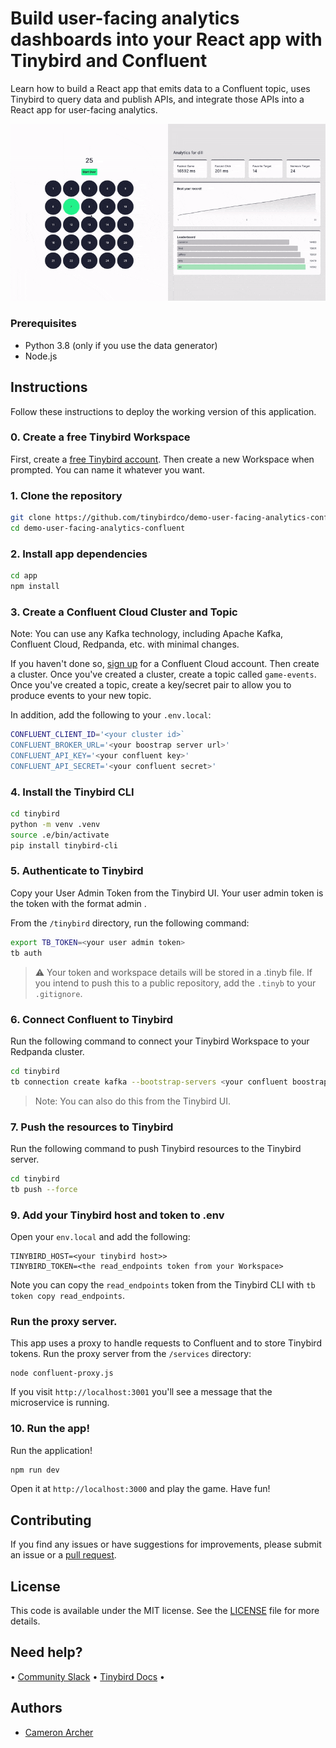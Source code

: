 # Build user-facing analytics dashboards into your React app with Tinybird and Confluent

Learn how to build a React app that emits data to a Confluent topic, uses Tinybird to query data and publish APIs, and integrate those APIs into a React app for user-facing analytics.

![Gif of the final game](/img/game-gif.gif)

### Prerequisites

- Python 3.8 (only if you use the data generator)
- Node.js

## Instructions

Follow these instructions to deploy the working version of this application.

### 0. Create a free Tinybird Workspace

First, create a [free Tinybird account](https://www.tinybird.co/signup). Then create a new Workspace when prompted. You can name it whatever you want.

### 1. Clone the repository

```sh
git clone https://github.com/tinybirdco/demo-user-facing-analytics-confluent.git
cd demo-user-facing-analytics-confluent
```

### 2. Install app dependencies

```sh
cd app
npm install
```

### 3. Create a Confluent Cloud Cluster and Topic

Note: You can use any Kafka technology, including Apache Kafka, Confluent Cloud, Redpanda, etc. with minimal changes.

If you haven't done so, [sign up](https://confluent.cloud/signup) for a Confluent Cloud account. Then create a cluster. Once you've created a cluster, create a topic called `game-events`. Once you've created a topic, create a key/secret pair to allow you to produce events to your new topic.

In addition, add the following to your `.env.local`:

```sh
CONFLUENT_CLIENT_ID='<your cluster id>`
CONFLUENT_BROKER_URL='<your boostrap server url>'
CONFLUENT_API_KEY='<your confluent key>'
CONFLUENT_API_SECRET='<your confluent secret>'
```

### 4. Install the Tinybird CLI

```sh
cd tinybird
python -m venv .venv
source .e/bin/activate
pip install tinybird-cli
```

### 5. Authenticate to Tinybird

Copy your User Admin Token from the Tinybird UI. Your user admin token is the token with the format admin <your email address>.

From the `/tinybird` directory, run the following command:

```sh
export TB_TOKEN=<your user admin token>
tb auth
```

> :warning: Your token and workspace details will be stored in a .tinyb file. If you intend to push this to a public repository, add the `.tinyb` to your `.gitignore`.

### 6. Connect Confluent to Tinybird

Run the following command to connect your Tinybird Workspace to your Redpanda cluster.

```sh
cd tinybird
tb connection create kafka --bootstrap-servers <your confluent boostrap server> --key <your confluent key> --secret <your confluent secret> --connection-name confluent
```

> Note: You can also do this from the Tinybird UI.

### 7. Push the resources to Tinybird

Run the following command to push Tinybird resources to the Tinybird server.

```sh
cd tinybird
tb push --force
```

### 9. Add your Tinybird host and token to .env

Open your `env.local` and add the following:

```
TINYBIRD_HOST=<your tinybird host>>
TINYBIRD_TOKEN=<the read_endpoints token from your Workspace>
```

Note you can copy the `read_endpoints` token from the Tinybird CLI with `tb token copy read_endpoints`.

### Run the proxy server.

This app uses a proxy to handle requests to Confluent and to store Tinybird tokens. Run the proxy server from the `/services` directory:

```
node confluent-proxy.js
```

If you visit `http://localhost:3001` you'll see a message that the microservice is running.

### 10. Run the app!

Run the application!

```sh
npm run dev
```

Open it at `http://localhost:3000` and play the game. Have fun!

## Contributing

If you find any issues or have suggestions for improvements, please submit an issue or a [pull request](https://github.com/tinybirdco/demo-user-facing-analytics-color-picker/pulls?q=is%3Apr+is%3Aopen+sort%3Aupdated-desc).

## License

This code is available under the MIT license. See the [LICENSE](https://github.com/tinybirdco/demo-user-facing-analytics-color-picker/blob/main/LICENSE.txt) file for more details.

## Need help?

&bull; [Community Slack](https://www.tinybird.co/community) &bull; [Tinybird Docs](https://www.tinybird.co/docs) &bull;

## Authors

- [Cameron Archer](https://github.com/tb-peregrine)
